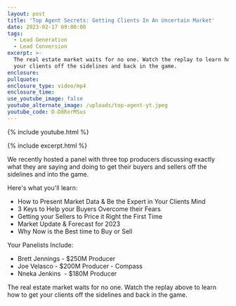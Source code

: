 ```yaml
---
layout: post
title: 'Top Agent Secrets: Getting Clients In An Uncertain Market'
date: 2023-02-17 09:00:00
tags:
  - Lead Generation
  - Lead Conversion
excerpt: >-
  The real estate market waits for no one. Watch the replay to learn how to get
  your clients off the sidelines and back in the game.
enclosure:
pullquote:
enclosure_type: video/mp4
enclosure_time:
use_youtube_image: false
youtube_alternate_image: /uploads/top-agent-yt.jpeg
youtube_code: D-D8RxrMSus
---
```

{% include youtube.html %}

{% include excerpt.html %}

We recently hosted a panel with three top producers discussing exactly what they are saying and doing to get their buyers and sellers off the sidelines and into the game.

Here's what you'll learn:&nbsp;

* How to Present Market Data & Be the Expert in Your Clients Mind
* 3 Keys to Help your Buyers Overcome their Fears
* Getting your Sellers to Price it Right the First Time
* Market Update & Forecast for 2023
* Why Now is the Best time to Buy or Sell

Your Panelists Include:

* Brett Jennings - $250M Producer
* Joe Velasco - $200M Producer - Compass
* Nneka Jenkins&nbsp; - $180M Producer

The real estate market waits for no one. Watch the replay above to learn how to get your clients off the sidelines and back in the game.